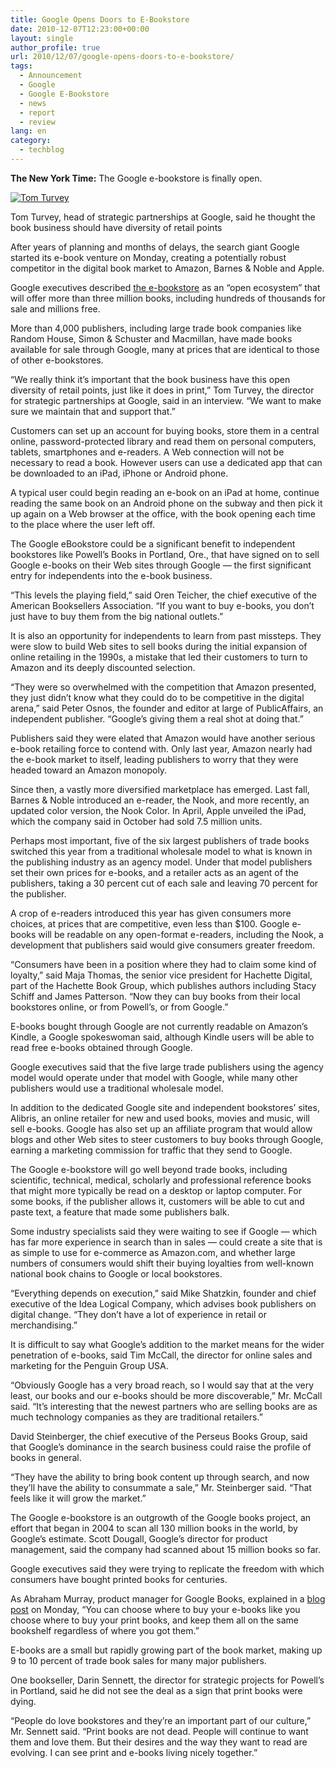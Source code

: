```yaml
---
title: Google Opens Doors to E-Bookstore
date: 2010-12-07T12:23:00+00:00
layout: single
author_profile: true
url: 2010/12/07/google-opens-doors-to-e-bookstore/
tags:
  - Announcement
  - Google
  - Google E-Bookstore
  - news
  - report
  - review
lang: en
category: 
  - techblog
---
```

**The New York Time:** The Google e-bookstore is finally open.

[![Tom Turvey](http://lh5.ggpht.com/_vaUVXcmC3OI/TP4gIJuKCGI/AAAAAAAADZc/kRqYUPJSzSk/ebooksstorejp-popup_thumb%5B3%5D.jpg?imgmax=800 "Tom Turvey, head of strategic partnerships at Google, said he thought the book business should have diversity of retail points")](http://lh6.ggpht.com/_vaUVXcmC3OI/TP4gG84EFdI/AAAAAAAADZY/3luVpsHSEF8/s1600-h/ebooksstorejp-popup%5B5%5D.jpg)

Tom Turvey, head of strategic partnerships at Google, said he thought the book business should have diversity of retail points


After years of planning and months of delays, the search giant Google started its e-book venture on Monday, creating a potentially robust competitor in the digital book market to Amazon, Barnes & Noble and Apple.

Google executives described [the e-bookstore](http://books.google.com/ebooks) as an “open ecosystem” that will offer more than three million books, including hundreds of thousands for sale and millions free.

More than 4,000 publishers, including large trade book companies like Random House, Simon & Schuster and Macmillan, have made books available for sale through Google, many at prices that are identical to those of other e-bookstores.

“We really think it’s important that the book business have this open diversity of retail points, just like it does in print,” Tom Turvey, the director for strategic partnerships at Google, said in an interview. “We want to make sure we maintain that and support that.”

Customers can set up an account for buying books, store them in a central online, password-protected library and read them on personal computers, tablets, smartphones and e-readers. A Web connection will not be necessary to read a book. However users can use a dedicated app that can be downloaded to an iPad, iPhone or Android phone.

A typical user could begin reading an e-book on an iPad at home, continue reading the same book on an Android phone on the subway and then pick it up again on a Web browser at the office, with the book opening each time to the place where the user left off.

The Google eBookstore could be a significant benefit to independent bookstores like Powell’s Books in Portland, Ore., that have signed on to sell Google e-books on their Web sites through Google — the first significant entry for independents into the e-book business.

“This levels the playing field,” said Oren Teicher, the chief executive of the American Booksellers Association. “If you want to buy e-books, you don’t just have to buy them from the big national outlets.”

It is also an opportunity for independents to learn from past missteps. They were slow to build Web sites to sell books during the initial expansion of online retailing in the 1990s, a mistake that led their customers to turn to Amazon and its deeply discounted selection.

“They were so overwhelmed with the competition that Amazon presented, they just didn’t know what they could do to be competitive in the digital arena,” said Peter Osnos, the founder and editor at large of PublicAffairs, an independent publisher. “Google’s giving them a real shot at doing that.”

Publishers said they were elated that Amazon would have another serious e-book retailing force to contend with. Only last year, Amazon nearly had the e-book market to itself, leading publishers to worry that they were headed toward an Amazon monopoly.

Since then, a vastly more diversified marketplace has emerged. Last fall, Barnes & Noble introduced an e-reader, the Nook, and more recently, an updated color version, the Nook Color. In April, Apple unveiled the iPad, which the company said in October had sold 7.5 million units.

Perhaps most important, five of the six largest publishers of trade books switched this year from a traditional wholesale model to what is known in the publishing industry as an agency model. Under that model publishers set their own prices for e-books, and a retailer acts as an agent of the publishers, taking a 30 percent cut of each sale and leaving 70 percent for the publisher.

A crop of e-readers introduced this year has given consumers more choices, at prices that are competitive, even less than $100. Google e-books will be readable on any open-format e-readers, including the Nook, a development that publishers said would give consumers greater freedom.

“Consumers have been in a position where they had to claim some kind of loyalty,” said Maja Thomas, the senior vice president for Hachette Digital, part of the Hachette Book Group, which publishes authors including Stacy Schiff and James Patterson. “Now they can buy books from their local bookstores online, or from Powell’s, or from Google.”

E-books bought through Google are not currently readable on Amazon’s Kindle, a Google spokeswoman said, although Kindle users will be able to read free e-books obtained through Google.

Google executives said that the five large trade publishers using the agency model would operate under that model with Google, while many other publishers would use a traditional wholesale model.

In addition to the dedicated Google site and independent bookstores’ sites, Alibris, an online retailer for new and used books, movies and music, will sell e-books. Google has also set up an affiliate program that would allow blogs and other Web sites to steer customers to buy books through Google, earning a marketing commission for traffic that they send to Google.

The Google e-bookstore will go well beyond trade books, including scientific, technical, medical, scholarly and professional reference books that might more typically be read on a desktop or laptop computer. For some books, if the publisher allows it, customers will be able to cut and paste text, a feature that made some publishers balk.

Some industry specialists said they were waiting to see if Google — which has far more experience in search than in sales — could create a site that is as simple to use for e-commerce as Amazon.com, and whether large numbers of consumers would shift their buying loyalties from well-known national book chains to Google or local bookstores.

“Everything depends on execution,” said Mike Shatzkin, founder and chief executive of the Idea Logical Company, which advises book publishers on digital change. “They don’t have a lot of experience in retail or merchandising.”

It is difficult to say what Google’s addition to the market means for the wider penetration of e-books, said Tim McCall, the director for online sales and marketing for the Penguin Group USA.

“Obviously Google has a very broad reach, so I would say that at the very least, our books and our e-books should be more discoverable,” Mr. McCall said. “It’s interesting that the newest partners who are selling books are as much technology companies as they are traditional retailers.”

David Steinberger, the chief executive of the Perseus Books Group, said that Google’s dominance in the search business could raise the profile of books in general.

“They have the ability to bring book content up through search, and now they’ll have the ability to consummate a sale,” Mr. Steinberger said. “That feels like it will grow the market.”

The Google e-bookstore is an outgrowth of the Google books project, an effort that began in 2004 to scan all 130 million books in the world, by Google’s estimate. Scott Dougall, Google’s director for product management, said the company had scanned about 15 million books so far.

Google executives said they were trying to replicate the freedom with which consumers have bought printed books for centuries.

As Abraham Murray, product manager for Google Books, explained in a [blog post](http://googleblog.blogspot.com/2010/12/discover-more-than-3-million-google.html) on Monday, “You can choose where to buy your e-books like you choose where to buy your print books, and keep them all on the same bookshelf regardless of where you got them.”

E-books are a small but rapidly growing part of the book market, making up 9 to 10 percent of trade book sales for many major publishers.

One bookseller, Darin Sennett, the director for strategic projects for Powell’s in Portland, said he did not see the deal as a sign that print books were dying.

“People do love bookstores and they’re an important part of our culture,” Mr. Sennett said. “Print books are not dead. People will continue to want them and love them. But their desires and the way they want to read are evolving. I can see print and e-books living nicely together.”